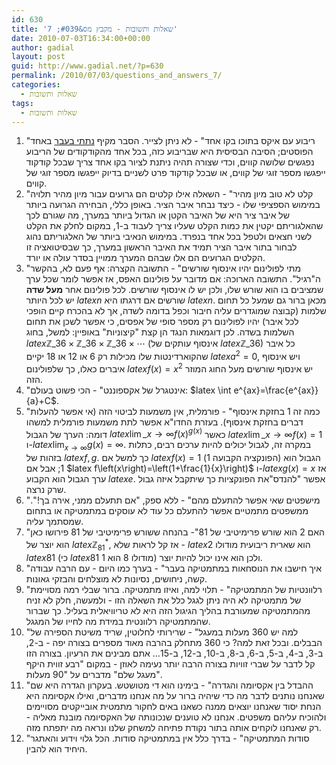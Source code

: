 ```yaml
---
id: 630
title: 'שאלות ותשובות - מקבץ מס&#039; 7'
date: 2010-07-03T16:34:00+00:00
author: gadial
layout: post
guid: http://www.gadial.net/?p=630
permalink: /2010/07/03/questions_and_answers_7/
categories:
  - שאלות ותשובות
tags:
  - שאלות ותשובות
---
```

  1. "ריבוע עם איקס בתוכו בקו אחד" - לא ניתן לצייר. הסבר מקיף [נתתי בעבר](http://www.gadial.net/?p=125) באחד הפוסטים; הסיבה הבסיסית היא שבריבוע כזה, בכל אחד מהקודקודים של הריבוע נפגשים שלושה קווים, וכדי שצורה תהיה ניתנת לציור בקו אחד צריך שבכל קודקוד ייפגשו מספר זוגי של קווים, או שבכל קודקוד פרט לשניים בדיוק ייפגשו מספר זוגי של קווים.
  2. "קלט לא טוב מיון מהיר" - השאלה אילו קלטים הם גרועים עבור מיון מהיר תלויה במימוש הספציפי שלו - כיצד נבחר איבר הציר. באופן כללי, הבחירה הגרועה ביותר של איבר ציר היא של האיבר הקטן או הגדול ביותר במערך, מה שגורם לכך שהאלגוריתם יקטין את כמות הקלט שעליו צריך לעבוד ב-1, במקום לחלק את הקלט לשני חצאים ולטפל בכל אחד בנפרד. במימוש הנאיבי ביותר של האלגוריתם נהוג לבחור בתור איבר הציר תמיד את האיבר הראשון במערך, כך שבסיטואציה זו הקלטים הגרועים הם אלו שבהם המערך ממויין בסדר עולה או יורד.
  3. "מתי לפולינום יהיו אינסוף שורשים" - התשובה הקצרה: אף פעם לא, בהקשר ה"רגיל". התשובה הארוכה: אם מדובר על פולינום האפס, אז אפשר לומר שכל ערך שמציבים בו הוא שורש שלו, ולכן יש לו אינסוף שורשים. לכל פולינום אחר **מעל שדה** יש לכל היותר $latex n$ שורשים אם דרגתו היא $latex n$. מכאן ברור גם שמעל כל תחום שלמות (קבוצה שמוגדרים עליה חיבור וכפל בדומה לשדה, אך לא בהכרח קיים הופכי לכל איבר) יהיו לפולינום רק מספר סופי של אפסים, כי אפשר לשכן את תחום השלמות בשדה. לכן דוגמאות הנגד הן קצת "קיצוניות" באופיין: למשל, בחוג $latex \mathbb{Z}\_{36}\times\mathbb{Z}\_{36}\times\mathbb{Z}\_{36}\times\cdots$ (אינסוף עותקים של $latex \mathbb{Z}\_{36}$) כל איבר שהקוארדינטות שלו מכילות רק 6 או 12 או 18 יקיים $latex a^{2}=0$, ויש אינסוף איברים כאלו, כך שלפולינום $latex f\left(x\right)=x^{2}$ יש אינסוף שורשים מעל החוג המוזר הזה.
  4. "אינטגרל של אקספוננט" - הכי פשוט בעולם: $latex \int e^{ax}=\frac{e^{ax}}{a}+C$.
  5. "כמה זה 1 בחזקת אינסוף" - פורמלית, אין משמעות לביטוי הזה (אי אפשר להעלות דברים בחזקת אינסוף). בעזרת החדו"א אפשר לתת משמעות פורמלית למשהו דומה: הערך של הגבול $latex \lim\_{x\to\infty}f\left(x\right)^{g\left(x\right)}$ כאשר $latex \lim\_{x\to\infty}f\left(x\right)=1$ ו-$latex \lim_{x\to\infty}g\left(x\right)=\infty$. במקרה זה, לגבול יכולים להיות ערכים רבים, כתלות בזהות של $latex f,g$. כך למשל אם $latex f\left(x\right)=1$ (הפונקציה הקבועה 1) הגבול הוא 1; אבל אם $latex f\left(x\right)=\left(1+\frac{1}{x}\right)$ ו-$latex g\left(x\right)=x$ אז ערך הגבול הוא הקבוע $latex e$. אפשר "להנדס"את הפונקציות כך שיתקבל איזה גבול שרק נרצה.
  6. "מישפטים שאי אפשר להתעלם מהם" - ללא ספק, "אם תתעלם ממני, אירה בך!". ממשפטים מתמטיים אפשר להתעלם כל עוד לא עוסקים במתמטיקה או בתחום שמסתמך עליה.
  7. "האם 2 הוא שורש פרימיטיבי של 81"- בהנחה ששורש פרימיטיבי של 81 פירושו כאן הוא יוצר של $latex \mathbb{Z}_{81}^{*}$, אז קל לראות שלא - $latex 2$ הוא שארית ריבועית מודולו $latex 81$ (כי $latex 81$ מודולו 8 הוא 1) ולכן הוא אינו יכול להיות יוצר.
  8. "איך חישבו את הנוסחאות במתמטיקה בעבר" - בערך כמו היום - עם הרבה עבודה קשה, ניחושים, נסיונות לא מוצלחים והבזקי גאונות.
  9. "רלוונטיות של המתמטיקה" - תלוי למה, ואיזו מתמטיקה. ברור שבלי רמה מסויימת של מתמטיקה לא היה ניתן לגגל כלל את השאלה הזו - ולמעשה, חלק לא זניח מהמתמטיקה שמעורבת בהליך הגיגול הזה היא לא טריוויאלית בעליל. כך שברור שהמתמטיקה רלוונטית במידת מה לחייו של המגגל.
 10. "למה יש 360 מעלות במעגל" - שרירותי לחלוטין, שריד משיטת הספירה של הבבלים. ובכל זאת למה? כי 360 מתחלק בהרבה מאוד מספרים בצורה יפה - ב-2, ב-3, ב-4, ב-5, ב-6, ב-8, ב-10, ב-12, ב-15&#8230; אתם מבינים את הרעיון. בצורה הזו קל לדבר על שברי זוויות בצורה הרבה יותר נעימה לאוזן - במקום "רבע זווית היקף מעגל שלם" מדברים על "90 מעלות".
 11. "ההבדל בין אקסיומה והגדרה" - בימינו הוא די מטושטש. בעקרון הגדרה היא שם שאנחנו נותנים לדבר מה כדי שיהיה ברור על מה אנחנו מדברים, ואילו אקסיומה היא הנחת יסוד שאנחנו יוצאים ממנה כשאנו באים לחקור מתמטית אובייקטים מסויימים ולהוכיח עליהם משפטים. אנחנו לא טוענים שנכונותה של האקסיומה מובנת מאליה - רק שאנחנו לוקחים אותה בתור נקודת פתיחה למשחק שלנו ונראה מה יתפתח מזה.
 12. "סודות המתמטיקה" - בדרך כלל אין במתמטיקה סודות. הכל גלוי וידוע והאתגר היחיד הוא להבין.